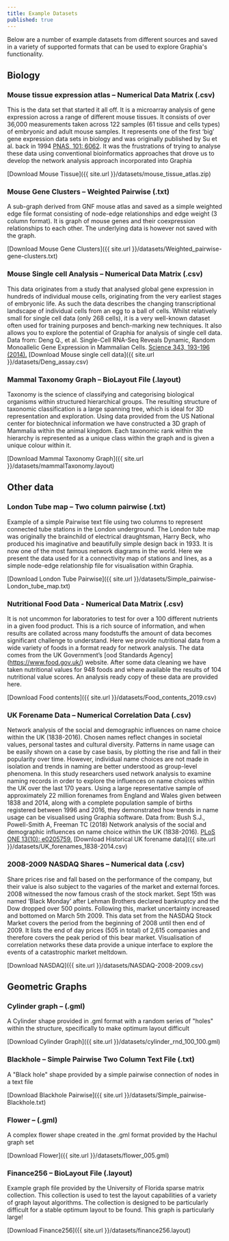 ```yaml
---
title: Example Datasets
published: true
---
```


Below are a number of example datasets from different sources and saved in a variety of supported formats that can be used to explore Graphia's functionality.

## **Biology**

### **Mouse tissue expression atlas** – Numerical Data Matrix (.csv)

This is the data set that started it all off. It is a microarray analysis of gene expression across a range of different mouse tissues. It consists of over 36,000 measurements taken across 122 samples (61 tissue and cells types) of embryonic and adult mouse samples. It represents one of the first ‘big’ gene expression data sets in biology and was originally published by Su et al. back in 1994 [PNAS, 101: 6062](https://www.ncbi.nlm.nih.gov/pmc/articles/PMC395923/). It was the frustrations of trying to analyse these data using conventional bioinformatics approaches that drove us to develop the network analysis approach incorporated into Graphia

[Download Mouse Tissue]({{ site.url }}/datasets/mouse_tissue_atlas.zip)

### **Mouse Gene Clusters** – Weighted Pairwise (.txt)

A sub-graph derived from GNF mouse atlas and saved as a simple weighted edge file format consisting of node-edge relationships and edge weight (3 column format). It is graph of mouse genes and their coexpression relationships to each other. The underlying data is however not saved with the graph.

[Download Mouse Gene Clusters]({{ site.url }}/datasets/Weighted_pairwise-gene-clusters.txt)


### **Mouse Single cell Analysis** – Numerical Data Matrix (.csv)

This data originates from a study that analysed global gene expression in hundreds of individual mouse cells, originating from the very earliest stages of embryonic life. As such the data describes the changing transcriptional landscape of individual cells from an egg to a ball of cells. Whilst relatively small for single cell data (only 268 cells), it is a very well-known dataset often used for training purposes and bench-marking new techniques. It also allows you to explore the potential of Graphia for analysis of single cell data. Data from: Deng Q., et al. Single-Cell RNA-Seq Reveals Dynamic, Random Monoallelic Gene Expression in Mammalian Cells. [Science 343, 193-196 (2014).](http://science.sciencemag.org/content/343/6167/193.long) [Download Mouse single cell data]({{ site.url }}/datasets/Deng_assay.csv)

### **Mammal Taxonomy Graph** – BioLayout File (.layout)

Taxonomy is the science of classifying and categorising biological organisms within structured hierarchical groups. The resulting structure of taxonomic classification is a large spanning tree, which is ideal for 3D representation and exploration. Using data provided from the US National center for biotechnical information we have constructed a 3D graph of Mammalia within the animal kingdom. Each taxonomic rank within the hierarchy is represented as a unique class within the graph and is given a unique colour within it.

[Download Mammal Taxonomy Graph]({{ site.url }}/datasets/mammalTaxonomy.layout)


## **Other data**

### **London Tube map** – Two column pairwise (.txt)

Example of a simple Pairwise text file using two columns to represent connected tube stations in the London underground. The London tube map was originally the brainchild of electrical draughtsman, Harry Beck, who produced his imaginative and beautifully simple design back in 1933. It is now one of the most famous network diagrams in the world. Here we present the data used for it a connectivity map of stations and lines, as a simple node-edge relationship file for visualisation within Graphia.

[Download London Tube Pairwise]({{ site.url }}/datasets/Simple_pairwise-London_tube_map.txt)

### **Nutritional Food Data** - Numerical Data Matrix (.csv)

It is not uncommon for laboratories to test for over a 100 different nutrients in a given food product. This is a rich source of information, and when results are collated across many foodstuffs the amount of data becomes significant challenge to understand. Here we provide nutritional data from a wide variety of foods in a format ready for network analysis. The data comes from the UK Government’s [ood Standards Agency] (https://www.food.gov.uk/) website. After some data cleaning we have taken nutritional values for 948 foods and where available the results of 104 nutritional value scores. An analysis ready copy of these data are provided here.

[Download Food contents]({{ site.url }}/datasets/Food_contents_2019.csv)


### **UK Forename Data** – Numerical Correlation Data (.csv)

Network analysis of the social and demographic influences on name choice within the UK (1838-2016). Chosen names reflect changes in societal values, personal tastes and cultural diversity. Patterns in name usage can be easily shown on a case by case basis, by plotting the rise and fall in their popularity over time. However, individual name choices are not made in isolation and trends in naming are better understood as group-level phenomena. In this study researchers used network analysis to examine naming records in order to explore the influences on name choices within the UK over the last 170 years. Using a large representative sample of approximately 22 million forenames from England and Wales given between 1838 and 2014, along with a complete population sample of births registered between 1996 and 2016, they demonstrated how trends in name usage can be visualised using Graphia software. Data from: Bush S.J., Powell-Smith A, Freeman TC (2018) Network analysis of the social and demographic influences on name choice within the UK (1838-2016). [PLoS ONE 13(10): e0205759.](https://journals.plos.org/plosone/article?id=10.1371/journal.pone.0205759) [Download Historical UK forename data]({{ site.url }}/datasets/UK_forenames_1838-2014.csv)


### **2008-2009 NASDAQ Shares** – Numerical data (.csv)

Share prices rise and fall based on the performance of the company, but their value is also subject to the vagaries of the market and external forces. 2008 witnessed the now famous crash of the stock market. Sept 15th was named ‘Black Monday’ after Lehman Brothers declared bankruptcy and the Dow dropped over 500 points. Following this, market uncertainty increased and bottomed on March 5th 2009. This data set from the NASDAQ Stock Market covers the period from the beginning of 2008 until then end of 2009. It lists the end of day prices (505 in total) of 2,615 companies and therefore covers the peak period of this bear market. Visualisation of correlation networks these data provide a unique interface to explore the events of a catastrophic market meltdown.

[Download NASDAQ]({{ site.url }}/datasets/NASDAQ-2008-2009.csv)


## **Geometric Graphs**

### **Cylinder graph** – (.gml)

A Cylinder shape provided in .gml format with a random series of "holes" within the structure, specifically to make optimum layout difficult

[Download Cylinder Graph]({{ site.url }}/datasets/cylinder_rnd_100_100.gml)

### **Blackhole** – Simple Pairwise Two Column Text File (.txt)

A "Black hole" shape provided by a simple pairwise connection of nodes in a text file

[Download Blackhole Pairwise]({{ site.url }}/datasets/Simple_pairwise-Blackhole.txt)

### **Flower** – (.gml)

A complex flower shape created in the .gml format provided by the Hachul graph set

[Download Flower]({{ site.url }}/datasets/flower_005.gml)

### **Finance256** – BioLayout File (.layout)

Example graph file provided by the University of Florida sparse matrix collection. This collection is used to test the layout capabilities of a variety of graph layout algorithms. The collection is designed to be particularly difficult for a stable optimum layout to be found. This graph is particularly large!

[Download Finance256]({{ site.url }}/datasets/finance256.layout)
